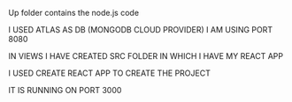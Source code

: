 Up folder contains the node.js code 

I USED ATLAS AS DB (MONGODB  CLOUD PROVIDER)  I AM USING PORT 8080

IN VIEWS I HAVE CREATED SRC FOLDER IN WHICH I HAVE MY REACT APP 

I USED CREATE REACT APP TO CREATE THE PROJECT 

IT IS RUNNING ON PORT 3000